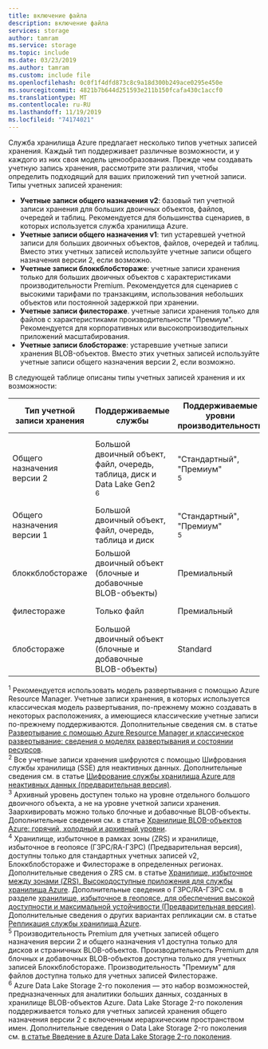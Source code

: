 ```yaml
---
title: включение файла
description: включение файла
services: storage
author: tamram
ms.service: storage
ms.topic: include
ms.date: 03/23/2019
ms.author: tamram
ms.custom: include file
ms.openlocfilehash: 0c0f1f4dfd873c8c9a18d300b249ace0295e450e
ms.sourcegitcommit: 4821b7b644d251593e211b150fcafa430c1accf0
ms.translationtype: MT
ms.contentlocale: ru-RU
ms.lasthandoff: 11/19/2019
ms.locfileid: "74174021"
---
```

Служба хранилища Azure предлагает несколько типов учетных записей хранения. Каждый тип поддерживает различные возможности, и у каждого из них своя модель ценообразования. Прежде чем создавать учетную запись хранения, рассмотрите эти различия, чтобы определить подходящий для ваших приложений тип учетной записи. Типы учетных записей хранения:

- **Учетные записи общего назначения v2**: базовый тип учетной записи хранения для больших двоичных объектов, файлов, очередей и таблиц. Рекомендуется для большинства сценариев, в которых используется служба хранилища Azure.
- **Учетные записи общего назначения v1**: тип устаревшей учетной записи для больших двоичных объектов, файлов, очередей и таблиц. Вместо этих учетных записей используйте учетные записи общего назначения версии 2, если возможно.
- **Учетные записи блоккблобстораже**: учетные записи хранения только для больших двоичных объектов с характеристиками производительности Premium. Рекомендуется для сценариев с высокими тарифами по транзакциям, использования небольших объектов или постоянной задержкой при хранении.
- **Учетные записи филестораже**. учетные записи хранения только для файлов с характеристиками производительности "Премиум". Рекомендуется для корпоративных или высокопроизводительных приложений масштабирования.
- **Учетные записи блобстораже**: устаревшие учетные записи хранения BLOB-объектов. Вместо этих учетных записей используйте учетные записи общего назначения версии 2, если возможно.

В следующей таблице описаны типы учетных записей хранения и их возможности:

| Тип учетной записи хранения | Поддерживаемые службы                       | Поддерживаемые уровни производительности      | Поддерживаемые уровни доступа         | Варианты репликации               | Модель развертывания<div role="complementary" aria-labelledby="deployment-model"><sup>1</sup></div> | Шифрование<div role="complementary" aria-labelledby="encryption"><sup>2</sup></div> |
|----------------------|------------------------------------------|-----------------------------|--------------------------------|-----------------------------------|------------------------------|------------------------|
| Общего назначения версии 2   | Большой двоичный объект, файл, очередь, таблица, диск и Data Lake Gen2<div role="complementary" aria-labelledby="data-lake-gen2"><sup>6</sup></div>      | "Стандартный", "Премиум"<div role="complementary" aria-labelledby="premium-performance"><sup>5</sup></div> | Горячий, холодное, архивная<div role="complementary" aria-labelledby="archive"><sup>3</sup></div> | LRS, GRS, RA-GRS, ZRS, ГЗРС (Предварительная версия), RA-ГЗРС (Предварительная версия)<div role="complementary" aria-labelledby="zone-redundant-storage"><sup>4</sup></div> | Диспетчер ресурсов             | зашифрованный.              |
| Общего назначения версии 1   | Большой двоичный объект, файл, очередь, таблица и диск       | "Стандартный", "Премиум"<div role="complementary" aria-labelledby="premium-performance"><sup>5</sup></div> | Недоступно                            | LRS, GRS, RA-GRS                  | Resource Manager, классическая    | зашифрованный.              |
| блоккблобстораже   | Большой двоичный объект (блочные и добавочные BLOB-объекты) | Премиальный                       | Недоступно                            | LRS, ZRS<div role="complementary" aria-labelledby="zone-redundant-storage"><sup>4</sup></div>                               | Диспетчер ресурсов             | зашифрованный.              |
| филестораже   | Только файл | Премиальный                       | Недоступно                            | LRS, ZRS<div role="complementary" aria-labelledby="zone-redundant-storage"><sup>4</sup></div>                               | Диспетчер ресурсов             | зашифрованный.              |
| блобстораже         | Большой двоичный объект (блочные и добавочные BLOB-объекты) | Standard                      | Горячий, холодное, архивная<div role="complementary" aria-labelledby="archive"><sup>3</sup></div> | LRS, GRS, RA-GRS                  | Диспетчер ресурсов             | зашифрованный.              |

<div id="deployment-model"><sup>1</sup> Рекомендуется использовать модель развертывания с помощью Azure Resource Manager. Учетные записи хранения, в которых используется классическая модель развертывания, по-прежнему можно создавать в некоторых расположениях, а имеющиеся классические учетные записи по-прежнему поддерживаются. Дополнительные сведения см. в статье <a href="https://docs.microsoft.com/azure/azure-resource-manager/resource-manager-deployment-model">Развертывание с помощью Azure Resource Manager и классическое развертывание: сведения о моделях развертывания и состоянии ресурсов</a>.</div>

<div id="encryption"><sup>2</sup> Все учетные записи хранения шифруются с помощью Шифрования службы хранилища (SSE) для неактивных данных. Дополнительные сведения см. в статье <a href="https://docs.microsoft.com/azure/storage/common/storage-service-encryption">Шифрование службы хранилища Azure для неактивных данных (предварительная версия)</a>.</div>

<div id="archive"><sup>3</sup> Архивный уровень доступен только на уровне отдельного большого двоичного объекта, а не на уровне учетной записи хранения. Заархивировать можно только блочные и добавочные BLOB-объекты. Дополнительные сведения см. в статье <a href="https://docs.microsoft.com/azure/storage/blobs/storage-blob-storage-tiers">Хранилище BLOB-объектов Azure: горячий, холодный и архивный уровни</a>.</div>

<div id="zone-redundant-storage"><sup>4</sup> Хранилище, избыточное в рамках зоны (ZRS) и хранилище, избыточное в геопоясе (ГЗРС/RA-ГЗРС) (Предварительная версия), доступны только для стандартных учетных записей v2, Блоккблобстораже и Филестораже в определенных регионах. Дополнительные сведения о ZRS см. в статье <a href="https://docs.microsoft.com/azure/storage/common/storage-redundancy-zrs">Хранилище, избыточное между зонами (ZRS). Высокодоступные приложения для службы хранилища Azure</a>. Дополнительные сведения о ГЗРС/RA-ГЗРС см. в разделе <a href="https://docs.microsoft.com/azure/storage/common/storage-redundancy-gzrs">хранилище, избыточное в геопоясе, для обеспечения высокой доступности и максимальной устойчивости (Предварительная версия)</a>. Дополнительные сведения о других вариантах репликации см. в статье <a href="https://docs.microsoft.com/azure/storage/common/storage-redundancy">Репликация службы хранилища Azure</a>.</div>

<div id="premium-performance"><sup>5</sup> Производительность Premium для учетных записей общего назначения версии 2 и общего назначения v1 доступна только для дисков и страничных BLOB-объектов. Производительность Premium для блочных и добавочных BLOB-объектов доступна только для учетных записей Блоккблобстораже. Производительность "Премиум" для файлов доступна только для учетных записей Филестораже.</div>

<div id="data-lake-gen2"><sup>6</sup> Azure Data Lake Storage 2-го поколения — это набор возможностей, предназначенных для аналитики больших данных, созданных в хранилище BLOB-объектов Azure. Data Lake Storage 2-го поколения поддерживается только для учетных записей хранения общего назначения версии 2 с включенным иерархическим пространством имен. Дополнительные сведения о Data Lake Storage 2-го поколения см. <a href="https://docs.microsoft.com/azure/storage/blobs/data-lake-storage-introduction">в статье Введение в Azure Data Lake Storage 2-го поколения</a>.</div>
